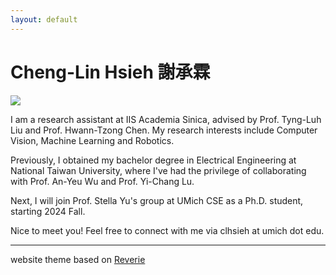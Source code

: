 ```yaml
---
layout: default
---
```

# Cheng-Lin Hsieh 謝承霖

<div class="profile-pic-cropper">
  <img src=="../images/404.jpg"  class="profile-pic">
</div>


I am a research assistant at IIS Academia Sinica, advised by Prof. Tyng-Luh Liu and Prof. Hwann-Tzong Chen. My research interests include Computer Vision, Machine Learning and Robotics.

Previously, I obtained my bachelor degree in Electrical Engineering at National Taiwan University, where I've had the privilege of collaborating with Prof. An-Yeu Wu and Prof. Yi-Chang Lu.

Next, I will join Prof. Stella Yu's group at UMich CSE as a Ph.D. student, starting 2024 Fall. 

Nice to meet you! Feel free to connect with me via clhsieh at umich dot edu.

---
website theme based on [Reverie](https://reverie.pages.dev)